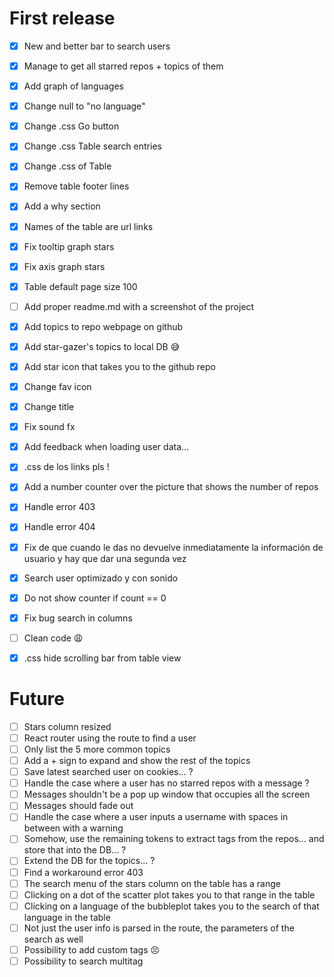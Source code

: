 # First release

- [x] New and better bar to search users
- [x] Manage to get all starred repos + topics of them
- [x] Add graph of languages 
- [x] Change null to "no language"
- [x] Change .css Go button
- [x] Change .css Table search entries
- [x] Change .css of Table
- [x] Remove table footer lines
- [x] Add a why section
- [x] Names of the table are url links
- [x] Fix tooltip graph stars
- [x] Fix axis graph stars
- [x] Table default page size 100
- [ ] Add proper readme.md with a screenshot of the project
- [x] Add topics to repo webpage on github
- [x] Add star-gazer's topics to local DB 😅
- [x] Add star icon that takes you to the github repo
- [x] Change fav icon
- [x] Change title
- [x] Fix sound fx
- [x] Add feedback when loading user data...
- [x] .css de los links pls !
- [x] Add a number counter over the picture that shows the number of repos
- [x] Handle error 403
- [x] Handle error 404
- [x] Fix de que cuando le das no devuelve inmediatamente la información de usuario y hay que dar una segunda vez
- [x] Search user optimizado y con sonido
- [x] Do not show counter if count == 0
- [x] Fix bug search in columns
- [ ] Clean code 😩
- [x] .css hide scrolling bar from table view



# Future

- [ ] Stars column resized
- [ ] React router using the route to find a user
- [ ] Only list the 5 more common topics
- [ ] Add a + sign to expand and show the rest of the topics
- [ ] Save latest searched user on cookies... ?
- [ ] Handle the case where a user has no starred repos with a message ?
- [ ] Messages shouldn't be a pop up window that occupies all the screen
- [ ] Messages should fade out
- [ ] Handle the case where a user inputs a username with spaces in between with a warning
- [ ] Somehow, use the remaining tokens to extract tags from the repos... and store that into the DB... ?
- [ ] Extend the DB for the topics... ?
- [ ] Find a workaround error 403
- [ ] The search menu of the stars column on the table has a range
- [ ] Clicking on a dot of the scatter plot takes you to that range in the table
- [ ] Clicking on a language of the bubbleplot takes you to the search of that language in the table
- [ ] Not just the user info is parsed in the route, the parameters of the search as well
- [ ] Possibility to add custom tags 😣
- [ ] Possibility to search multitag